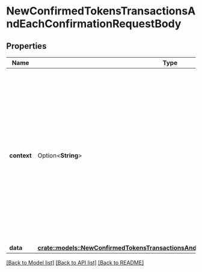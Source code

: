 # NewConfirmedTokensTransactionsAndEachConfirmationRequestBody

## Properties

Name | Type | Description | Notes
------------ | ------------- | ------------- | -------------
**context** | Option<**String**> | In batch situations the user can use the context to correlate responses with requests. This property is present regardless of whether the response was successful or returned as an error. `context` is specified by the user. | [optional]
**data** | [**crate::models::NewConfirmedTokensTransactionsAndEachConfirmationRequestBodyData**](NewConfirmedTokensTransactionsAndEachConfirmationRequestBody_data.md) |  | 

[[Back to Model list]](../README.md#documentation-for-models) [[Back to API list]](../README.md#documentation-for-api-endpoints) [[Back to README]](../README.md)


